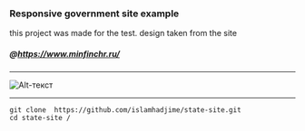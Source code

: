 
### Responsive government site example  

this project was made for the test. design taken from the site
##### @https://www.minfinchr.ru/

---
![Alt-текст](https://github.com/islamhadjime/state-site/blob/main/img/screen.jpg "Responsive government site example")



---
```
git clone  https://github.com/islamhadjime/state-site.git
cd state-site /
```


